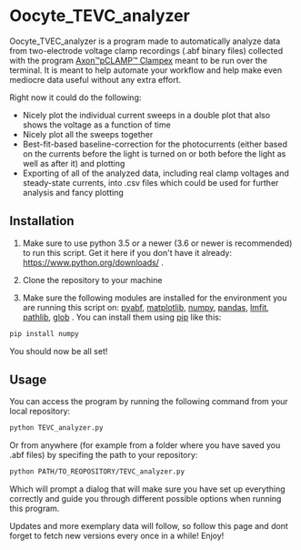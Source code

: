 # Oocyte_TEVC_analyzer

Oocyte_TVEC_analyzer is a program made to automatically analyze data from two-electrode voltage clamp recordings (.abf binary files) collected with the program [Axon™pCLAMP™ Clampex](http://mdc.custhelp.com/app/answers/detail/a_id/18779/~/axon%E2%84%A2pclamp%E2%84%A2-10-electrophysiology-data-acquisition-%26-analysis-software-download)
meant to be run over the terminal. It is meant to help automate your workflow and help make even mediocre data useful without any extra effort.

Right now it could do the following:
* Nicely plot the individual current sweeps in a double plot that also shows the voltage as a function of time
* Nicely plot all the sweeps together 
* Best-fit-based baseline-correction for the photocurrents (either based on the currents before the light is turned on or both before the light as well as after it) and plotting
* Exporting of all of the analyzed data, including real clamp voltages and steady-state currents, into .csv files which could be used for further analysis and fancy plotting 

## Installation

1. Make sure to use python 3.5 or a newer (3.6 or newer is recommended) to run this script. Get it here if you don't have it already: https://www.python.org/downloads/ .

2. Clone the repository to your machine 

3. Make sure the following modules are installed for the environment you are running this script on: [pyabf](https://pypi.org/project/pyabf/), [matplotlib](https://pypi.org/project/matplotlib/), [numpy](https://pypi.org/project/numpy/), [pandas](https://pypi.org/project/pandas/), [lmfit](https://pypi.org/project/lmfit/), [pathlib](https://pypi.org/project/pathlib/), [glob](https://pypi.org/project/glob2/) . 
You can install them using [pip](https://pip.pypa.io/en/stable/) like this:

```bash
pip install numpy
```

You should now be all set!

## Usage

You can access the program by running the following command from your local repository:
```bash
python TEVC_analyzer.py
```
Or from anywhere (for example from a folder where you have saved you .abf files) by specifing the path to your repository:
```bash
python PATH/TO_REOPOSITORY/TEVC_analyzer.py
```
Which will prompt a dialog that will make sure you have set up everything correctly and guide you through different possible options when running this program.



Updates and more exemplary data will follow, so follow this page and dont forget to fetch new versions every once in a while!
Enjoy!
